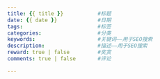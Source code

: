 ```yaml
--- 
title: {{ title }}           #标题
date: {{ date }}             #日期
tags:                        #标签
categories:                  #分类
keywords:                    #关键词——用于SEO搜索
description:                 #描述——用于SEO搜索
reward: true | false         #奖赏
comments: true | false       #评论

---
```


<!-- more -->  
